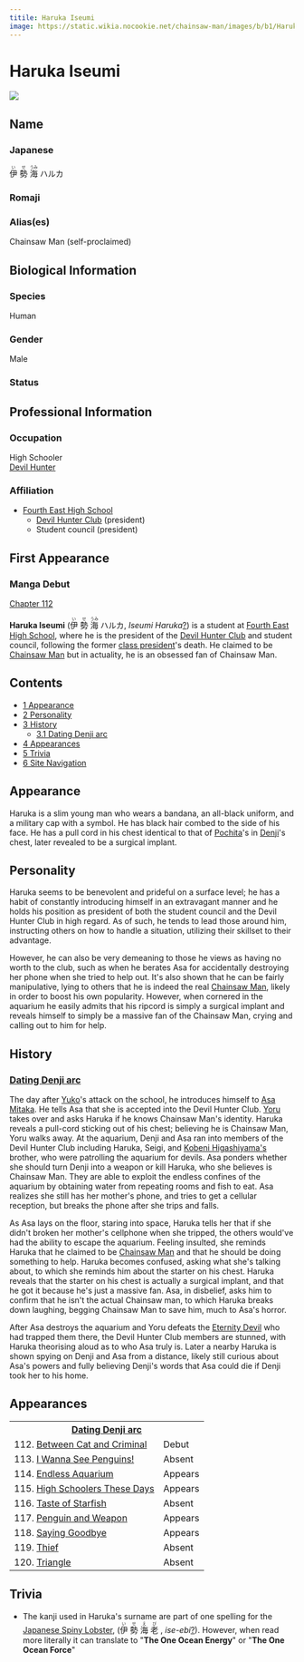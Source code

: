 ```yaml
---
titile: Haruka Iseumi
image: https://static.wikia.nocookie.net/chainsaw-man/images/b/b1/Haruka.png
---
```


# Haruka Iseumi

[![](https://static.wikia.nocookie.net/chainsaw-man/images/b/b1/Haruka.png/revision/latest/scale-to-width-down/342?cb=20230425034157)](https://static.wikia.nocookie.net/chainsaw-man/images/b/b1/Haruka.png/revision/latest?cb=20230425034157)

## Name

### Japanese

<ruby lang="ja"><rb>伊</rb><rp> (</rp><rt>い</rt><rp>) </rp></ruby> <ruby lang="ja"><rb>勢</rb><rp> (</rp><rt>せ</rt><rp>) </rp></ruby> <ruby lang="ja"><rb>海</rb><rp> (</rp><rt>うみ</rt><rp>) </rp></ruby> ハルカ

### Romaji

### Alias(es)

Chainsaw Man (self-proclaimed)

## Biological Information

### Species

Human

### Gender

Male

### Status

## Professional Information

### Occupation

High Schooler  
[Devil Hunter](/wiki/Devil_Hunter "Devil Hunter")

### Affiliation

-   [Fourth East High School](/wiki/Fourth_East_High_School "Fourth East High School")
    -   [Devil Hunter Club](/wiki/Devil_Hunter_Club "Devil Hunter Club") (president)
    -   Student council (president)

## First Appearance

### Manga Debut

[Chapter 112](/wiki/Chapter_112 "Chapter 112")

**Haruka Iseumi** (<ruby lang="ja"><rb>伊</rb><rp> (</rp><rt>い</rt><rp>) </rp></ruby> <ruby lang="ja"><rb>勢</rb><rp> (</rp><rt>せ</rt><rp>) </rp></ruby> <ruby lang="ja"><rb>海</rb><rp> (</rp><rt>うみ</rt><rp>) </rp></ruby> ハルカ, _Iseumi Haruka_[?](http://en.wikipedia.org/wiki/Help:Installing_Japanese_character_sets "wikipedia:Help:Installing Japanese character sets")) is a student at [Fourth East High School](/wiki/Fourth_East_High_School "Fourth East High School"), where he is the president of the [Devil Hunter Club](/wiki/Devil_Hunter_Club "Devil Hunter Club") and student council, following the former [class president](/wiki/Class_president "Class president")'s death. He claimed to be [Chainsaw Man](/wiki/Denji "Denji") but in actuality, he is an obsessed fan of Chainsaw Man.

## Contents

-   [1 Appearance](#Appearance)
-   [2 Personality](#Personality)
-   [3 History](#History)
    -   [3.1 Dating Denji arc](#Dating_Denji_arc)
-   [4 Appearances](#Appearances)
-   [5 Trivia](#Trivia)
-   [6 Site Navigation](#Site_Navigation)

## Appearance

Haruka is a slim young man who wears a bandana, an all-black uniform, and a military cap with a symbol. He has black hair combed to the side of his face. He has a pull cord in his chest identical to that of [Pochita](/wiki/Pochita "Pochita")'s in [Denji](/wiki/Denji "Denji")'s chest, later revealed to be a surgical implant.

## Personality

Haruka seems to be benevolent and prideful on a surface level; he has a habit of constantly introducing himself in an extravagant manner and he holds his position as president of both the student council and the Devil Hunter Club in high regard. As of such, he tends to lead those around him, instructing others on how to handle a situation, utilizing their skillset to their advantage.

However, he can also be very demeaning to those he views as having no worth to the club, such as when he berates Asa for accidentally destroying her phone when she tried to help out. It's also shown that he can be fairly manipulative, lying to others that he is indeed the real [Chainsaw Man](/wiki/Chainsaw_Man "Chainsaw Man"), likely in order to boost his own popularity. However, when cornered in the aquarium he easily admits that his ripcord is simply a surgical implant and reveals himself to simply be a massive fan of the Chainsaw Man, crying and calling out to him for help.

## History

### [Dating Denji arc](/wiki/Dating_Denji_arc "Dating Denji arc")

The day after [Yuko](/wiki/Yuko "Yuko")'s attack on the school, he introduces himself to [Asa Mitaka](/wiki/Asa_Mitaka "Asa Mitaka"). He tells Asa that she is accepted into the Devil Hunter Club. [Yoru](/wiki/Yoru "Yoru") takes over and asks Haruka if he knows Chainsaw Man's identity. Haruka reveals a pull-cord sticking out of his chest; believing he is Chainsaw Man, Yoru walks away. At the aquarium, Denji and Asa ran into members of the Devil Hunter Club including Haruka, Seigi, and [Kobeni Higashiyama's](/wiki/Kobeni_Higashiyama "Kobeni Higashiyama") brother, who were patrolling the aquarium for devils. Asa ponders whether she should turn Denji into a weapon or kill Haruka, who she believes is Chainsaw Man. They are able to exploit the endless confines of the aquarium by obtaining water from repeating rooms and fish to eat. Asa realizes she still has her mother's phone, and tries to get a cellular reception, but breaks the phone after she trips and falls.

As Asa lays on the floor, staring into space, Haruka tells her that if she didn't broken her mother's cellphone when she tripped, the others would've had the ability to escape the aquarium. Feeling insulted, she reminds Haruka that he claimed to be [Chainsaw Man](/wiki/Chainsaw_Man "Chainsaw Man") and that he should be doing something to help. Haruka becomes confused, asking what she's talking about, to which she reminds him about the starter on his chest. Haruka reveals that the starter on his chest is actually a surgical implant, and that he got it because he's just a massive fan. Asa, in disbelief, asks him to confirm that he isn't the actual Chainsaw man, to which Haruka breaks down laughing, begging Chainsaw Man to save him, much to Asa's horror.

After Asa destroys the aquarium and Yoru defeats the [Eternity Devil](/wiki/Eternity_Devil "Eternity Devil") who had trapped them there, the Devil Hunter Club members are stunned, with Haruka theorising aloud as to who Asa truly is. Later a nearby Haruka is shown spying on Denji and Asa from a distance, likely still curious about Asa's powers and fully believing Denji's words that Asa could die if Denji took her to his home.

## Appearances

<table><tbody><tr><th colspan="2"><center><a href="/wiki/Dating_Denji_arc" title="Dating Denji arc"><span>Dating Denji arc</span></a></center></th></tr><tr><td>112. <a href="/wiki/Chapter_112" title="Chapter 112">Between Cat and Criminal</a></td><td><span>Debut</span></td></tr><tr><td>113. <a href="/wiki/Chapter_113" title="Chapter 113">I Wanna See Penguins!</a></td><td><span>Absent</span></td></tr><tr><td>114. <a href="/wiki/Chapter_114" title="Chapter 114">Endless Aquarium</a></td><td><span>Appears</span></td></tr><tr><td>115. <a href="/wiki/Chapter_115" title="Chapter 115">High Schoolers These Days</a></td><td><span>Appears</span></td></tr><tr><td>116. <a href="/wiki/Chapter_116" title="Chapter 116">Taste of Starfish</a></td><td><span>Absent</span></td></tr><tr><td>117. <a href="/wiki/Chapter_117" title="Chapter 117">Penguin and Weapon</a></td><td><span>Appears</span></td></tr><tr><td>118. <a href="/wiki/Chapter_118" title="Chapter 118">Saying Goodbye</a></td><td><span>Appears</span></td></tr><tr><td>119. <a href="/wiki/Chapter_119" title="Chapter 119">Thief</a></td><td><span>Absent</span></td></tr><tr><td>120. <a href="/wiki/Chapter_120" title="Chapter 120">Triangle</a></td><td><span>Absent</span></td></tr></tbody></table>

## Trivia

-   The kanji used in Haruka's surname are part of one spelling for the [Japanese Spiny Lobster](https://en.wikipedia.org/wiki/Japanese_spiny_lobster), (<ruby lang="ja"><rb>伊</rb><rp> (</rp><rt>い</rt><rp>) </rp></ruby> <ruby lang="ja"><rb>勢</rb><rp> (</rp><rt>せ</rt><rp>) </rp></ruby> <ruby lang="ja"><rb>海</rb><rp> (</rp><rt>え</rt><rp>) </rp></ruby> <ruby lang="ja"><rb>老</rb><rp> (</rp><rt>び</rt><rp>) </rp></ruby> , _ise-ebi_[?](http://en.wikipedia.org/wiki/Help:Installing_Japanese_character_sets "wikipedia:Help:Installing Japanese character sets")). However, when read more literally it can translate to "**The One Ocean Energy**" or "**The One Ocean Force**"